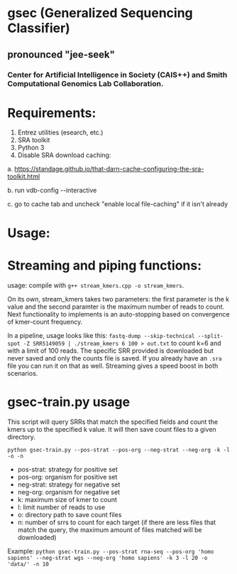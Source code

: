 # gsec (Generalized Sequencing Classifier)
## pronounced "jee-seek"
### Center for Artificial Intelligence in Society (CAIS++) and Smith Computational Genomics Lab Collaboration.

# Requirements:
1. Entrez utilities (esearch, etc.)
2. SRA toolkit
3. Python 3
4. Disable SRA download caching:

  a. https://standage.github.io/that-darn-cache-configuring-the-sra-toolkit.html
  
  b. run vdb-config --interactive
  
  c. go to cache tab and uncheck "enable local file-caching" if it isn't already

# Usage:

# Streaming and piping functions:
usage: compile with `g++ stream_kmers.cpp -o stream_kmers`.

On its own, stream_kmers takes two parameters: the first parameter is the k value and the second paramter is the maximum number of reads to count. Next functionality to implements is an auto-stopping based on convergence of kmer-count frequency.

In a pipeline, usage looks like this: `fastq-dump --skip-technical --split-spot -Z SRR5149059 | ./stream_kmers 6 100 > out.txt` to count k=6 and with a limit of 100 reads. The specific SRR provided is downloaded but never saved and only the counts file is saved. If you already have an `.sra` file you can run it on that as well. Streaming gives a speed boost in both scenarios.

# gsec-train.py usage
This script will query SRRs that match the specified fields and count the kmers up to the specified k value. It will then save count files to a given directory.


`python gsec-train.py --pos-strat --pos-org --neg-strat --neg-org -k -l -o -n`
- pos-strat: strategy for positive set
- pos-org: organism for positive set
- neg-strat: strategy for negative set
- neg-org: organism for negative set
- k: maximum size of kmer to count
- l: limit number of reads to use
- o: directory path to save count files
- n: number of srrs to count for each target (if there are less files that match the query, the maximum amount of files matched will be downloaded)

Example:
`python gsec-train.py --pos-strat rna-seq --pos-org 'homo sapiens' --neg-strat wgs --neg-org 'homo sapiens' -k 3 -l 20 -o 'data/' -n 10
`

